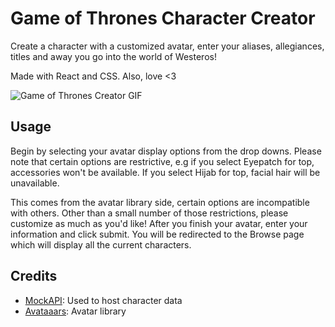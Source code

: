# Game of Thrones Character Creator

Create a character with a customized avatar, enter your aliases, allegiances, titles and away you go into the world of Westeros!

Made with React and CSS. Also, love <3

![Game of Thrones Creator GIF](https://imgur.com/plJXoTH.gif)

## Usage

Begin by selecting your avatar display options from the drop downs. Please note that certain options are restrictive, e.g if you select Eyepatch for top, accessories won't be available. If you select Hijab for top, facial hair will be unavailable.

This comes from the avatar library side, certain options are incompatible with others. Other than a small number of those restrictions, please customize as much as you'd like! After you finish your avatar, enter your information and click submit. You will be redirected to the Browse page which will display all the current characters.

## Credits

- [MockAPI](https://mockapi.com): Used to host character data
- [Avataaars](https://avataaars.com): Avatar library
